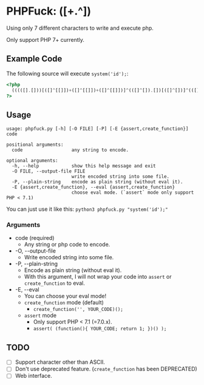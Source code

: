 # PHPFuck: ([+.^])
Using only 7 different characters to write and execute php. 

Only support PHP 7+ currently.

## Example Code
The following source will execute `system('id');`:

```php
<?php
  (((([].[]))[([]^[[]])+([]^[[]])+([]^[[]])]^(([]^[]).[])[([]^[])]^(([]^[[]])+([]^[[]]).[])[([]^[])]).((([].[]))[([]^[[]])]).((([].[]))[([]^[[]])+([]^[[]])+([]^[[]])]^(([]^[]).[])[([]^[])]^(([]^[[]])+([]^[[]])+([]^[[]])+([]^[[]]).[])[([]^[])]).((([].[]))[([]^[[]])+([]^[[]])+([]^[[]])]).((([].[]))[([]^[])]^(([]^[[]])+([]^[[]])+([]^[[]])+([]^[[]])+([]^[[]]).[])[([]^[])]).((([].[]))[([]^[[]])+([]^[[]])+([]^[[]])]^(([]^[]).[])[([]^[])]^(([]^[[]])+([]^[[]])+([]^[[]])+([]^[[]]).[])[([]^[])]).((([].[]))[([]^[[]])]^(([].[]))[([]^[[]])+([]^[[]])+([]^[[]])]^(([].[]))[([]^[[]])+([]^[[]])+([]^[[]])+([]^[[]])]^(([]^[[]])+([]^[[]])+([]^[[]])+([]^[[]])+([]^[[]]).[])[([]^[])]).((([].[]))[([]^[[]])+([]^[[]])+([]^[[]])]^(([]^[]).[])[([]^[])]^(([]^[[]])+([]^[[]])+([]^[[]])+([]^[[]])+([]^[[]])+([]^[[]])+([]^[[]]).[])[([]^[])]).((([].[]))[([]^[])]^(([]^[[]])+([]^[[]])+([]^[[]])+([]^[[]]).[])[([]^[])]).((([].[]))[([]^[[]])+([]^[[]])+([]^[[]])]^(([]^[[]])+([]^[[]])+([]^[[]])+([]^[[]])+([]^[[]])+([]^[[]]).[])[([]^[])]^(([]^[[]])+([]^[[]])+([]^[[]])+([]^[[]])+([]^[[]])+([]^[[]])+([]^[[]])+([]^[[]])+([]^[[]]).[])[([]^[])]).((([].[]))[([]^[[]])+([]^[[]])+([]^[[]])]^(([]^[]).[])[([]^[])]^(([]^[[]])+([]^[[]]).[])[([]^[])]).((([].[]))[([]^[])]^(([]^[[]])+([]^[[]])+([]^[[]])+([]^[[]])+([]^[[]]).[])[([]^[])]).((([].[]))[([]^[[]])+([]^[[]])+([]^[[]])]^(([]^[]).[])[([]^[])]^(([]^[[]])+([]^[[]])+([]^[[]])+([]^[[]])+([]^[[]])+([]^[[]])+([]^[[]])+([]^[[]]).[])[([]^[])]).((([].[]))[([]^[[]])+([]^[[]])+([]^[[]])]^(([]^[[]])+([]^[[]])+([]^[[]])+([]^[[]])+([]^[[]])+([]^[[]]).[])[([]^[])]^(([]^[[]])+([]^[[]])+([]^[[]])+([]^[[]])+([]^[[]])+([]^[[]])+([]^[[]])+([]^[[]]).[])[([]^[])]).((([].[]))[([]^[[]])+([]^[[]])+([]^[[]])]^(([]^[[]])+([]^[[]])+([]^[[]])+([]^[[]])+([]^[[]])+([]^[[]]).[])[([]^[])]^(([]^[[]])+([]^[[]])+([]^[[]])+([]^[[]])+([]^[[]])+([]^[[]])+([]^[[]])+([]^[[]])+([]^[[]]).[])[([]^[])]))(...(((([].[]))[([]^[])]^(([]^[[]])+([]^[[]]).[])[([]^[])]).((([].[]))[([]^[])]^(([]^[[]])+([]^[[]])+([]^[[]])+([]^[[]])+([]^[[]]).[])[([]^[])]).((([].[]))[([]^[[]])]).((([].[]))[([]^[[]])]^(([].[]))[([]^[[]])+([]^[[]])+([]^[[]])]^(([].[]))[([]^[[]])+([]^[[]])+([]^[[]])+([]^[[]])]^(([]^[[]])+([]^[[]])+([]^[[]])+([]^[[]])+([]^[[]]).[])[([]^[])]).((([].[]))[([]^[[]])+([]^[[]])+([]^[[]])]^(([]^[]).[])[([]^[])]^(([]^[[]])+([]^[[]])+([]^[[]])+([]^[[]])+([]^[[]])+([]^[[]]).[])[([]^[])]).((([].[]))[([]^[[]])+([]^[[]])+([]^[[]])]^(([]^[]).[])[([]^[])]^(([]^[[]])+([]^[[]])+([]^[[]])+([]^[[]]).[])[([]^[])]).((([].[]))[([]^[])]^(([]^[[]])+([]^[[]])+([]^[[]])+([]^[[]])+([]^[[]]).[])[([]^[])]).((([].[]))[([]^[[]])+([]^[[]])+([]^[[]])]^(([]^[]).[])[([]^[])]^(([]^[[]])+([]^[[]]).[])[([]^[])]).((([].[]))[([]^[])]^(([]^[[]])+([]^[[]]).[])[([]^[])]).((([].[]))[([]^[])]^(([]^[[]])+([]^[[]])+([]^[[]])+([]^[[]])+([]^[[]])+([]^[[]])+([]^[[]]).[])[([]^[])]))(((([].[]))[([]^[[]])+([]^[[]])+([]^[[]])]^(([].[]))[([]^[[]])+([]^[[]])+([]^[[]])+([]^[[]])]^(([]^[[]])+([]^[[]])+([]^[[]])+([]^[[]]).[])[([]^[])]).((([].[]))[([]^[[]])]^(([].[]))[([]^[[]])+([]^[[]])+([]^[[]])]^(([]^[[]]).[])[([]^[])]).((([].[]))[([]^[])]^(([]^[[]])+([]^[[]]).[])[([]^[])]).((([].[]))[([]^[[]])+([]^[[]])+([]^[[]])+([]^[[]])]).((([].[]))[([]^[])]^(([]^[[]])+([]^[[]]).[])[([]^[])]).((([].[]))[([]^[])]^(([]^[[]])+([]^[[]])+([]^[[]])+([]^[[]])+([]^[[]]).[])[([]^[])]).((([].[]))[([]^[[]])+([]^[[]])+([]^[[]])]^(([]^[]).[])[([]^[])]^(([]^[[]])+([]^[[]])+([]^[[]])+([]^[[]]).[])[([]^[])]).((([].[]))[([]^[[]])+([]^[[]])+([]^[[]])]^(([]^[[]])+([]^[[]])+([]^[[]])+([]^[[]]).[])[([]^[])]^(([]^[[]])+([]^[[]])+([]^[[]])+([]^[[]])+([]^[[]])+([]^[[]])+([]^[[]])+([]^[[]]).[])[([]^[])]).((([].[]))[([]^[[]])+([]^[[]])+([]^[[]])]^(([].[]))[([]^[[]])+([]^[[]])+([]^[[]])+([]^[[]])]^(([]^[]).[])[([]^[])]).((([].[]))[([]^[[]])]^(([].[]))[([]^[[]])+([]^[[]])+([]^[[]])]^(([]^[[]]).[])[([]^[])]).((([].[]))[([]^[[]])]^(([].[]))[([]^[[]])+([]^[[]])+([]^[[]])]^(([]^[[]]).[])[([]^[])]).((([].[]))[([]^[[]])+([]^[[]])+([]^[[]])]^(([]^[]).[])[([]^[])]^(([]^[[]])+([]^[[]])+([]^[[]])+([]^[[]])+([]^[[]])+([]^[[]])+([]^[[]])+([]^[[]]).[])[([]^[])]).((([].[]))[([]^[[]])+([]^[[]])+([]^[[]])]^(([]^[]).[])[([]^[])]^(([]^[[]])+([]^[[]])+([]^[[]])+([]^[[]])+([]^[[]]).[])[([]^[])]).((([].[]))[([]^[[]])]^(([].[]))[([]^[[]])+([]^[[]])+([]^[[]])]^(([]^[[]]).[])[([]^[])]).((([].[]))[([]^[[]])]^(([].[]))[([]^[[]])+([]^[[]])+([]^[[]])]^(([]^[[]]).[])[([]^[])]).((([].[]))[([]^[[]])+([]^[[]])+([]^[[]])]^(([].[]))[([]^[[]])+([]^[[]])+([]^[[]])+([]^[[]])]^(([]^[[]]).[])[([]^[])]).((([].[]))[([]^[[]])]^(([].[]))[([]^[[]])+([]^[[]])+([]^[[]])+([]^[[]])]^(([]^[]).[])[([]^[])]).((([].[]))[([]^[[]])]^(([].[]))[([]^[[]])+([]^[[]])+([]^[[]])]^(([]^[[]]).[])[([]^[])])))();
?>
```

## Usage

```
usage: phpfuck.py [-h] [-O FILE] [-P] [-E {assert,create_function}] code

positional arguments:
  code                  any string to encode.

optional arguments:
  -h, --help            show this help message and exit
  -O FILE, --output-file FILE
                        write encoded string into some file.
  -P, --plain-string    encode as plain string (without eval it).
  -E {assert,create_function}, --eval {assert,create_function}
                        choose eval mode. (`assert` mode only support PHP < 7.1)
```

You can just use it like this: `python3 phpfuck.py "system('id');"`

### Arguments
- code (required)
  - Any string or php code to encode.
- -O, --output-file
  - Write encoded string into some file.
- -P, --plain-string
  - Encode as plain string (without eval it). 
  - With this argument, I will not wrap your code into `assert` or `create_function` to eval.
- -E, --eval
  - You can choose your eval mode!
  - `create_function` mode (default)
    - `create_function('', YOUR_CODE)();`
  - `assert` mode
    - Only support PHP < 7.1 (=7.0.x).
    - `assert( (function(){ YOUR_CODE; return 1; })() );`

## TODO
- [ ] Support character other than ASCII.
- [ ] Don't use deprecated feature. (`create_function` has been DEPRECATED)
- [ ] Web interface.